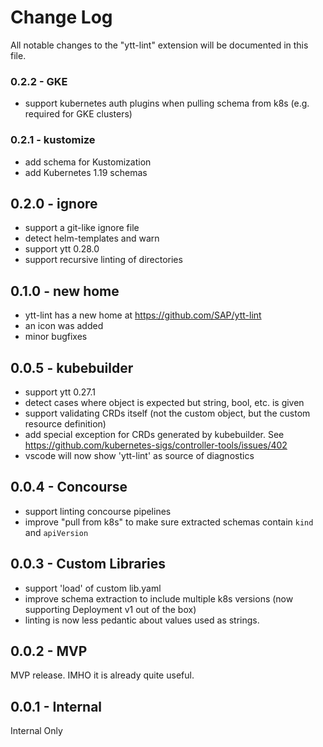 # Change Log

All notable changes to the "ytt-lint" extension will be documented in this file.

### 0.2.2 - GKE

- support kubernetes auth plugins when pulling schema from k8s (e.g. required for GKE clusters)

### 0.2.1 - kustomize

- add schema for Kustomization
- add Kubernetes 1.19 schemas

## 0.2.0 - ignore

- support a git-like ignore file
- detect helm-templates and warn
- support ytt 0.28.0
- support recursive linting of directories

## 0.1.0 - new home

- ytt-lint has a new home at https://github.com/SAP/ytt-lint
- an icon was added
- minor bugfixes

## 0.0.5 - kubebuilder

- support ytt 0.27.1
- detect cases where object is expected but string, bool, etc. is given
- support validating CRDs itself (not the custom object, but the custom resource definition)
- add special exception for CRDs generated by kubebuilder. See https://github.com/kubernetes-sigs/controller-tools/issues/402
- vscode will now show 'ytt-lint' as source of diagnostics

## 0.0.4 - Concourse

- support linting concourse pipelines
- improve "pull from k8s" to make sure extracted schemas contain `kind` and `apiVersion`

## 0.0.3 - Custom Libraries

- support 'load' of custom lib.yaml
- improve schema extraction to include multiple k8s versions (now supporting Deployment v1 out of the box)
- linting is now less pedantic about values used as strings.

## 0.0.2 - MVP

MVP release. IMHO it is already quite useful.

## 0.0.1 - Internal

Internal Only

